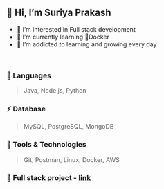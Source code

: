 ## 👋 Hi, I’m Suriya Prakash
- 👀 I’m interested in Full stack development
- 🌱 I’m currently learning 🐋Docker
- 💞️ I’m addicted to learning and growing every day
<br />

### 🚀 Languages
> Java, Node.js, Python

### ⚡ Database
> MySQL, PostgreSQL, MongoDB

### 🔧 Tools & Technologies
> Git, Postman, Linux, Docker, AWS

### 📎 Full stack project - [link](https://blogcentral.pythonanywhere.com)
